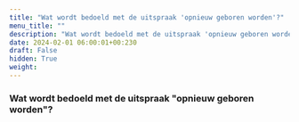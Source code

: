 ```yaml
---
title: "Wat wordt bedoeld met de uitspraak 'opnieuw geboren worden'?"
menu_title: ""
description: "Wat wordt bedoeld met de uitspraak 'opnieuw geboren worden'?"
date: 2024-02-01 06:00:01+00:230
draft: False
hidden: True
weight:
---
```

### Wat wordt bedoeld met de uitspraak "opnieuw geboren worden"?


